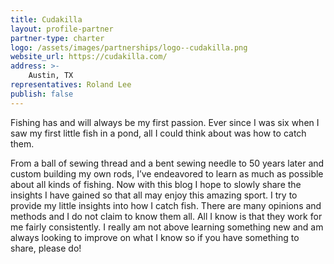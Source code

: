 ```yaml
---
title: Cudakilla
layout: profile-partner
partner-type: charter
logo: /assets/images/partnerships/logo--cudakilla.png
website_url: https://cudakilla.com/
address: >- 
    Austin, TX
representatives: Roland Lee
publish: false
---
```


Fishing has and will always be my first passion. Ever since I was six when I saw my first little fish in a pond, all I could think about was how to catch them. 

From a ball of sewing thread and a bent sewing needle to 50 years later and custom building my own rods, I’ve endeavored to learn as much as possible about all kinds of fishing. Now with this blog I hope to slowly share the insights I have gained so that all may enjoy this amazing sport. I try to provide my little insights into how I catch fish. There are many opinions and methods and I do not claim to know them all. All I know is that they work for me fairly consistently. I really am not above learning something new and am always looking to improve on what I know so if you have something to share, please do!